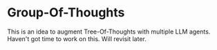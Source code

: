 # Group-Of-Thoughts

This is an idea to augment Tree-Of-Thoughts with multiple LLM agents. 
Haven't got time to work on this. Will revisit later.
